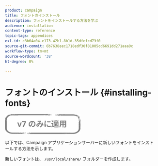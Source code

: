 ```yaml
---
product: campaign
title: フォントのインストール
description: フォントをインストールする方法を学ぶ
audience: installation
content-type: reference
topic-tags: appendices
exl-id: c3b64a04-e173-42b1-8b1d-35dfefcd73f0
source-git-commit: 6b7638eec1718edf30f81005cd6691dd271aaa0c
workflow-type: tm+mt
source-wordcount: '38'
ht-degree: 0%

---
```


# フォントのインストール {#installing-fonts}

![](../../assets/v7-only.svg)

以下では、Campaign アプリケーションサーバーに新しいフォントをインストールする方法を示します。

新しいフォントは、 `/usr/local/share/` フォルダーを作成します。
